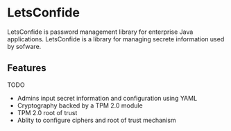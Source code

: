 # LetsConfide 
LetsConfide is password management library for enterprise Java applications.
LetsConfide is a library for managing secrete information used by sofware.

## Features
TODO
* Admins input secret information and configuration using YAML 
* Cryptography backed by a TPM 2.0 module
* TPM 2.0 root of trust
* Ablity to configure ciphers and root of trust mechanism 